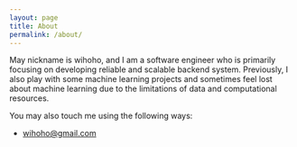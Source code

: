 ```yaml
---
layout: page
title: About
permalink: /about/
---
```


May nickname is wihoho, and I am a software engineer who is primarily focusing on developing reliable and scalable backend system. Previously, I also play with some machine learning projects and sometimes feel lost about machine learning due to the limitations of data and computational resources.

You may also touch me using the following ways:

* wihoho@gmail.com

